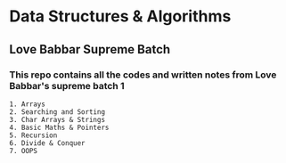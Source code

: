 # Data Structures & Algorithms

## Love Babbar Supreme Batch

### This repo contains all the codes and written notes from Love Babbar's supreme batch 1
```
1. Arrays
2. Searching and Sorting
3. Char Arrays & Strings
4. Basic Maths & Pointers
5. Recursion
6. Divide & Conquer
7. OOPS
```
